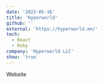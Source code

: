 ```yaml
---
date: '2023-05-16'
title: 'Hyperworld'
github: ''
external: 'https://hyperworld.mn/'
tech:
  - React
  - Ruby
company: 'Hyperworld LLC'
show: 'true'
---
```


Website
